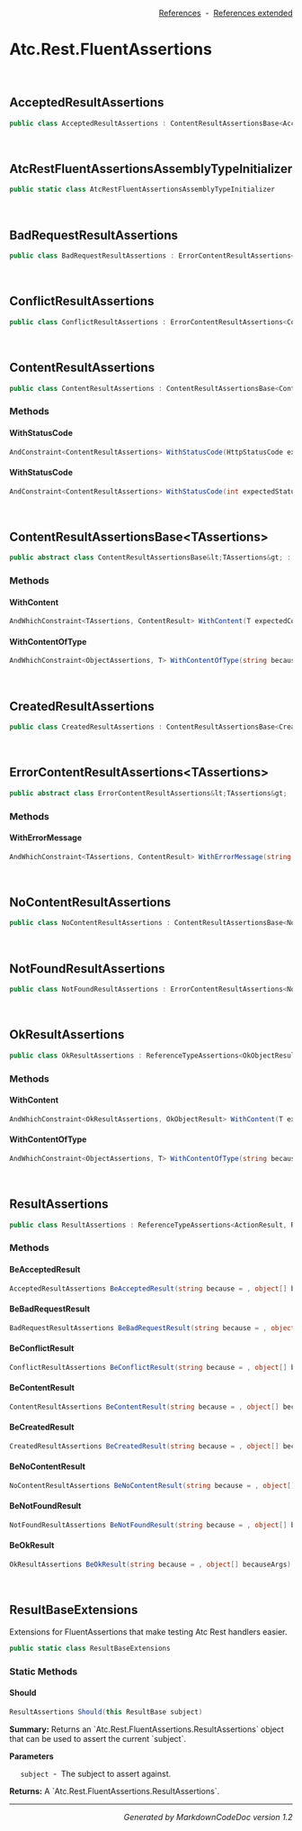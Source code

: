 <div style='text-align: right'>

[References](Index.md)&nbsp;&nbsp;-&nbsp;&nbsp;[References extended](IndexExtended.md)
</div>

# Atc.Rest.FluentAssertions

<br />


## AcceptedResultAssertions

```csharp
public class AcceptedResultAssertions : ContentResultAssertionsBase<AcceptedResultAssertions>
```


<br />


## AtcRestFluentAssertionsAssemblyTypeInitializer

```csharp
public static class AtcRestFluentAssertionsAssemblyTypeInitializer
```


<br />


## BadRequestResultAssertions

```csharp
public class BadRequestResultAssertions : ErrorContentResultAssertions<BadRequestResultAssertions>
```


<br />


## ConflictResultAssertions

```csharp
public class ConflictResultAssertions : ErrorContentResultAssertions<ConflictResultAssertions>
```


<br />


## ContentResultAssertions

```csharp
public class ContentResultAssertions : ContentResultAssertionsBase<ContentResultAssertions>
```

### Methods


#### WithStatusCode

```csharp
AndConstraint<ContentResultAssertions> WithStatusCode(HttpStatusCode expectedStatusCode, string because = , object[] becauseArgs)
```
#### WithStatusCode

```csharp
AndConstraint<ContentResultAssertions> WithStatusCode(int expectedStatusCode, string because = , object[] becauseArgs)
```

<br />


## ContentResultAssertionsBase&lt;TAssertions&gt;

```csharp
public abstract class ContentResultAssertionsBase&lt;TAssertions&gt; : ReferenceTypeAssertions<ContentResult, ContentResultAssertionsBase<TAssertions>>
```

### Methods


#### WithContent

```csharp
AndWhichConstraint<TAssertions, ContentResult> WithContent(T expectedContent, string because = , object[] becauseArgs)
```
#### WithContentOfType

```csharp
AndWhichConstraint<ObjectAssertions, T> WithContentOfType(string because = , object[] becauseArgs)
```

<br />


## CreatedResultAssertions

```csharp
public class CreatedResultAssertions : ContentResultAssertionsBase<CreatedResultAssertions>
```


<br />


## ErrorContentResultAssertions&lt;TAssertions&gt;

```csharp
public abstract class ErrorContentResultAssertions&lt;TAssertions&gt; : ContentResultAssertionsBase<TAssertions>
```

### Methods


#### WithErrorMessage

```csharp
AndWhichConstraint<TAssertions, ContentResult> WithErrorMessage(string expectedErrorMessage, string because = , object[] becauseArgs)
```

<br />


## NoContentResultAssertions

```csharp
public class NoContentResultAssertions : ContentResultAssertionsBase<NoContentResultAssertions>
```


<br />


## NotFoundResultAssertions

```csharp
public class NotFoundResultAssertions : ErrorContentResultAssertions<NotFoundResultAssertions>
```


<br />


## OkResultAssertions

```csharp
public class OkResultAssertions : ReferenceTypeAssertions<OkObjectResult, OkResultAssertions>
```

### Methods


#### WithContent

```csharp
AndWhichConstraint<OkResultAssertions, OkObjectResult> WithContent(T expectedContent, string because = , object[] becauseArgs)
```
#### WithContentOfType

```csharp
AndWhichConstraint<ObjectAssertions, T> WithContentOfType(string because = , object[] becauseArgs)
```

<br />


## ResultAssertions

```csharp
public class ResultAssertions : ReferenceTypeAssertions<ActionResult, ResultAssertions>
```

### Methods


#### BeAcceptedResult

```csharp
AcceptedResultAssertions BeAcceptedResult(string because = , object[] becauseArgs)
```
#### BeBadRequestResult

```csharp
BadRequestResultAssertions BeBadRequestResult(string because = , object[] becauseArgs)
```
#### BeConflictResult

```csharp
ConflictResultAssertions BeConflictResult(string because = , object[] becauseArgs)
```
#### BeContentResult

```csharp
ContentResultAssertions BeContentResult(string because = , object[] becauseArgs)
```
#### BeCreatedResult

```csharp
CreatedResultAssertions BeCreatedResult(string because = , object[] becauseArgs)
```
#### BeNoContentResult

```csharp
NoContentResultAssertions BeNoContentResult(string because = , object[] becauseArgs)
```
#### BeNotFoundResult

```csharp
NotFoundResultAssertions BeNotFoundResult(string because = , object[] becauseArgs)
```
#### BeOkResult

```csharp
OkResultAssertions BeOkResult(string because = , object[] becauseArgs)
```

<br />


## ResultBaseExtensions
Extensions for FluentAssertions that make testing Atc Rest handlers easier.


```csharp
public static class ResultBaseExtensions
```

### Static Methods


#### Should

```csharp
ResultAssertions Should(this ResultBase subject)
```
<p><b>Summary:</b> Returns an `Atc.Rest.FluentAssertions.ResultAssertions` object that can be used to assert the current `subject`.</p>

<b>Parameters</b>

&nbsp;&nbsp;&nbsp;&nbsp;&nbsp;`subject`&nbsp;&nbsp;-&nbsp;&nbsp;The subject to assert against.<br />
<p><b>Returns:</b> A `Atc.Rest.FluentAssertions.ResultAssertions`.</p>

<hr /><div style='text-align: right'><i>Generated by MarkdownCodeDoc version 1.2</i></div>
